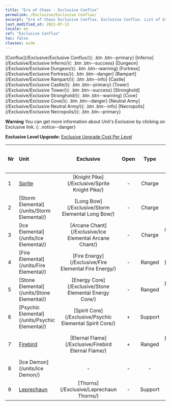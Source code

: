```yaml
---
title: "Era of Chaos - Exclusive Conflux"
permalink: /Exclusive/Exclusive Conflux/
excerpt: "Era of Chaos Exclusive Conflux. Exclusive Conflux. List of Exclusive Conflux in Era of Chaos"
last_modified_at: 2021-07-13
locale: en
ref: "Exclusive Conflux"
toc: false
classes: wide
---
```

 [Conflux](/Exclusive/Exclusive Conflux/){: .btn .btn--primary} [Inferno](/Exclusive/Exclusive Inferno/){: .btn .btn--success} [Dungeon](/Exclusive/Exclusive Dungeon/){: .btn .btn--warning} [Fortress](/Exclusive/Exclusive Fortress/){: .btn .btn--danger} [Rampart](/Exclusive/Exclusive Rampart/){: .btn .btn--info} [Castle](/Exclusive/Exclusive Castle/){: .btn .btn--primary} [Tower](/Exclusive/Exclusive Tower/){: .btn .btn--success} [Stronghold](/Exclusive/Exclusive Stronghold/){: .btn .btn--warning} [Cove](/Exclusive/Exclusive Cove/){: .btn .btn--danger} [Neutral Army](/Exclusive/Exclusive Neutral Army/){: .btn .btn--info} [Necropolis](/Exclusive/Exclusive Necropolis/){: .btn .btn--primary} 

**Warning** You can get more information about Unit's Exclusive by clicking on Exclusive link. 
{: .notice--danger}

 **Exclusive Level Upgrade:** [Exclusive Upgrade Cost Per Level](/Exclusive/ExclusiveUpgradeCostPerLevel/)

  | Nr |         Unit        | Exclusive | Open  |    Type   |  Item to Rank UP      |  Skin   |
  |:---|:--------------------|:-------------:|:-----:|:---------:|:---------------------:|:-------:|
  | 1  | [Sprite](/units/Sprite/) | [Knight Pike](/Exclusive/Sprite Knight Pike/) | - | Charge | [Knight Pike Token](/Items/con_916/) | - |
  | 2  | [Storm Elemental](/units/Storm Elemental/) | [Long Bow](/Exclusive/Storm Elemental Long Bow/) | - | Charge | [Long Bow Token](/Items/con_914/) | - |
  | 3  | [Ice Elemental](/units/Ice Elemental/) | [Arcane Chant](/Exclusive/Ice Elemental Arcane Chant/) | - | Charge | [Arcane Chant Token](/Items/con_915/) | - |
  | 4  | [Fire Elemental](/units/Fire Elemental/) | [Fire Energy](/Exclusive/Fire Elemental Fire Energy/) | - | Ranged | [Fire Energy Token](/Items/con_998/) | [Fire Energy Special Skin](/Items/con_666/) |
  | 5  | [Stone Elemental](/units/Stone Elemental/) | [Energy Core](/Exclusive/Stone Elemental Energy Core/) | - | Ranged | [Energy Core Token](/Items/con_999/) | [Energy Core Special Skin](/Items/con_667/) |
  | 6  | [Psychic Elemental](/units/Psychic Elemental/) | [Spirit Core](/Exclusive/Psychic Elemental Spirit Core/) | + | Support | [Spirit Core Token](/Items/con_1000/) | [Spirit Core Special Skin](/Items/con_668/) |
  | 7  | [Firebird](/units/Firebird/) | [Eternal Flame](/Exclusive/Firebird Eternal Flame/) | + | Ranged | [Eternal Flame Token](/Items/con_1001/) | [Eternal Flame Special Skin](/Items/con_669/) |
  | 8  | [Ice Demon](/units/Ice Demon/) | - | - | - | none | none |
  | 9  | [Leprechaun](/units/Leprechaun/) | [Thorns](/Exclusive/Leprechaun Thorns/) | - | Support | - | - |
